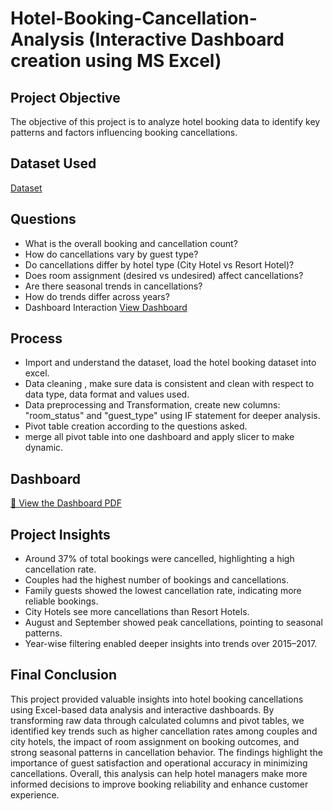 # Hotel-Booking-Cancellation-Analysis (Interactive Dashboard creation using MS Excel)
## Project Objective
The objective of this project is to analyze hotel booking data to identify key patterns and factors influencing booking cancellations.
## Dataset Used
<a href="https://github.com/Sudinupadhaya/hotel-booking-cancellation-analysis/blob/main/Hotel%20Booking%20Cancellation.xlsx">Dataset</a>
## Questions
- What is the overall booking and cancellation count?
- How do cancellations vary by guest type?
- Do cancellations differ by hotel type (City Hotel vs Resort Hotel)?
- Does room assignment (desired vs undesired) affect cancellations?
- Are there seasonal trends in cancellations?
- How do trends differ across years?
- Dashboard Interaction <a href="(https://github.com/Sudinupadhaya/hotel-booking-cancellation-analysis/blob/main/Hotel%20Booking%20Cancellation.pdf)">View Dashboard</a>
## Process
- Import and understand the dataset, load the hotel booking dataset into excel.
- Data cleaning , make sure data is consistent and clean with respect to data type, data format and values used.
- Data preprocessing and Transformation, create new columns: "room_status" and "guest_type" using IF statement for deeper analysis.
- Pivot table creation according to the questions asked.
- merge all pivot table into one dashboard and apply slicer to make dynamic.
## Dashboard
[📄 View the Dashboard PDF](https://github.com/Sudinupadhaya/hotel-booking-cancellation-analysis/blob/main/Hotel%20Booking%20Cancellation.pdf)
## Project Insights
- Around 37% of total bookings were cancelled, highlighting a high cancellation rate.
- Couples had the highest number of bookings and cancellations.
- Family guests showed the lowest cancellation rate, indicating more reliable bookings.
- City Hotels see more cancellations than Resort Hotels.
- August and September showed peak cancellations, pointing to seasonal patterns.
- Year-wise filtering enabled deeper insights into trends over 2015–2017.
## Final Conclusion
This project provided valuable insights into hotel booking cancellations using Excel-based data analysis and interactive dashboards. By transforming raw data through calculated columns and pivot tables, we identified key trends such as higher cancellation rates among couples and city hotels, the impact of room assignment on booking outcomes, and strong seasonal patterns in cancellation behavior. The findings highlight the importance of guest satisfaction and operational accuracy in minimizing cancellations. Overall, this analysis can help hotel managers make more informed decisions to improve booking reliability and enhance customer experience.

